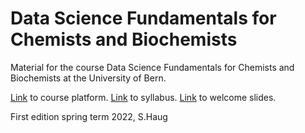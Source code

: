 # Data Science Fundamentals for Chemists and Biochemists

Material for the course Data Science Fundamentals for Chemists and Biochemists at the University of Bern.

<a href="https://ilias.unibe.ch/goto_ilias3_unibe_crs_2269598.html">Link</a> to course platform.
<a href="https://docs.google.com/document/d/1UxGbirTzSC1BohMPoDhijfFtKEPK41bSGiAM_mntvak/edit?usp=sharing">Link</a> to syllabus.
<a href="https://docs.google.com/presentation/d/1r1VBDVn80w4kRj_DOngcoUajiT0dwyMtN_8kS1Jfyus/edit?usp=sharing">Link</a> to welcome slides.


First edition spring term 2022, S.Haug
